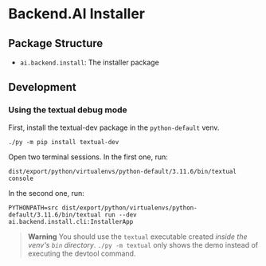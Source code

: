 Backend.AI Installer
====================

Package Structure
-----------------

* `ai.backend.install`: The installer package

Development
-----------

### Using the textual debug mode

First, install the textual-dev package in the `python-default` venv.
```shell
./py -m pip install textual-dev
```

Open two terminal sessions.
In the first one, run:
```shell
dist/export/python/virtualenvs/python-default/3.11.6/bin/textual console
```

In the second one, run:
```shell
PYTHONPATH=src dist/export/python/virtualenvs/python-default/3.11.6/bin/textual run --dev ai.backend.install.cli:InstallerApp
```

> **Warning**
> You should use the `textual` executable created *inside the venv's `bin` directory*.
> `./py -m textual` only shows the demo instead of executing the devtool command.

